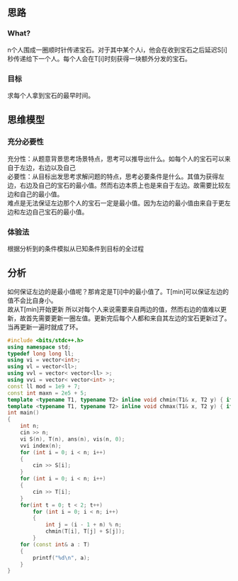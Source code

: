 ## 思路
### What?
n个人围成一圈顺时针传递宝石。对于其中某个人i，他会在收到宝石之后延迟S[i]秒传递给下一个人。每个人会在T[i]时刻获得一块额外分发的宝石。  
### 目标
求每个人拿到宝石的最早时间。
## 思维模型
### 充分必要性
充分性：从题意背景思考场景特点，思考可以推导出什么。如每个人的宝石可以来自于左边，右边以及自己  
必要性：从目标出发思考求解问题的特点，思考必要条件是什么。其值为获得左边，右边及自己的宝石的最小值。然而右边本质上也是来自于左边。故需要比较左边和自己的最小值。  
难点是无法保证左边那个人的宝石一定是最小值。因为左边的最小值由来自于更左边和左边自己宝石的最小值。
### 体验法
根据分析到的条件模拟从已知条件到目标的全过程  
## 分析
如何保证左边的是最小值呢？那肯定是T[i]中的最小值了。T[min]可以保证左边的值不会比自身小。  
故从T[min]开始更新
所以对每个人来说需要来自两边的值，然而右边的值难以更新，故首先需要更新一圈左值。更新完后每个人都和来自其左边的宝石更新过了。当再更新一遍时就成了环。
```C++
#include <bits/stdc++.h>
using namespace std;
typedef long long ll;
using vi = vector<int>;
using vl = vector<ll>;
using vvl = vector< vector<ll> >;
using vvi = vector< vector<int> >;
const ll mod = 1e9 + 7;
const int maxn = 2e5 + 5;
template <typename T1, typename T2> inline void chmin(T1& x, T2 y) { if (x > y) x = y; }
template <typename T1, typename T2> inline void chmax(T1& x, T2 y) { if (x < y) x = y; }
int main()
{
    int n;
    cin >> n;
    vi S(n), T(n), ans(n), vis(n, 0);
    vvi index(n);
    for (int i = 0; i < n; i++)
    {
        cin >> S[i];
    }
    for (int i = 0; i < n; i++)
    {
        cin >> T[i];
    }
    for(int t = 0; t < 2; t++)
        for (int i = 0; i < n; i++)
        {
            int j = (i - 1 + n) % n;
            chmin(T[i], T[j] + S[j]);
        }
    for (const int& a : T)
    {
        printf("%d\n", a);
    }
}
```

